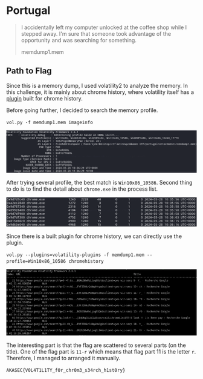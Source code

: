 #  Portugal

> <p>I accidentally left my computer unlocked at the coffee shop while I stepped away. I'm sure that someone took advantage of the opportunity and was searching for something.</p>
> <p><a href="attachments/memdump1.mem"></a>memdump1.mem</p>

## Path to Flag

Since this is a memory dump, I used volatility2 to analyze the memory. In this challenge, it is mainly about chrome history, where volatility itself has a <a href="https://github.com/superponible/volatility-plugins">plugin</a> built for chrome history.

Before going further, I decided to search the memory profile.

`vol.py -f memdump1.mem imageinfo`

<img src="attachments/profile.png"><br>

After trying several profile, the best match is `Win10x86_10586`. Second thing to do is to find the detail about `chrome.exe` in the process list.

<img src="attachments/pslist.png"><br>

Since there is a built plugin for chrome history, we can directly use the plugin.

`vol.py --plugins=volatility-plugins -f memdump1.mem --profile=Win10x86_10586 chromehistory`

<img src="attachments/chromehistory.png"><br>

The interesting part is that the flag are scattered to several parts (on the title). One of the flag part is `11-r` which means that flag part 11 is the letter `r`. Therefore, I managed to arranged it manually.

`AKASEC{V0L4T1L1TY_f0r_chr0m3_s34rch_h1st0ry}`

